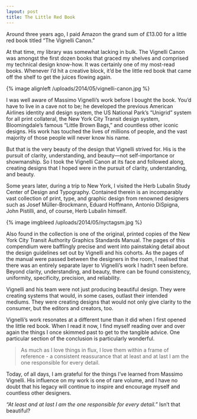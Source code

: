 ```yaml
---
layout: post
title: The Little Red Book
---
```


Around three years ago, I paid Amazon the grand sum of £13.00 for a little red book titled “The Vignelli Canon.”

At that time, my library was somewhat lacking in bulk. The Vignelli Canon was amongst the first dozen books that graced my shelves and comprised my technical design know-how. It was certainly one of my most-read books. Whenever I’d hit a creative block, it’d be the little red book that came off the shelf to get the juices flowing again.

{% image alignleft /uploads/2014/05/vignelli-canon.jpg %}

I was well aware of Massimo Vignelli’s work before I bought the book. You’d have to live in a cave not to be; he developed the previous American Airlines identity and design system, the US National Park’s “Unigrid” system for all print collateral, the New York City Transit design system, Bloomingdale’s famous “Little Brown Bags,” and countless other iconic designs. His work has touched the lives of millions of people, and the vast majority of those people will never know his name.

But that is the very beauty of the design that Vignelli strived for. His is the pursuit of clarity, understanding, and beauty—not self-importance or showmanship. So I took the Vignelli Canon at its face and followed along, creating designs that I hoped were in the pursuit of clarity, understanding, and beauty.

Some years later, during a trip to New York, I visited the Herb Lubalin Study Center of Design and Typography. Contained therein is an incomparably vast collection of print, type, and graphic design from renowned designers such as Josef Müller-Brockmann, Eduard Hoffmann, Antonio DiSpigna, John Pistilli, and, of course, Herb Lubalin himself.

{% image imgbleed /uploads/2014/05/nyctagsm.jpg %}

Also found in the collection is one of the original, printed copies of the New York City Transit Authority Graphics Standards Manual. The pages of this compendium were bafflingly precise and went into painstaking detail about the design guidelines set out by Vignelli and his cohorts. As the pages of the manual were passed between the designers in the room, I realised that there was an entirely separate layer to Vignelli’s work I hadn’t seen before. Beyond clarity, understanding, and beauty, there can be found consistency, uniformity, specificity, precision, and reliability.

Vignelli and his team were not just producing beautiful design. They were creating systems that would, in some cases, outlast their intended mediums. They were creating designs that would not only give clarity to the consumer, but the editors and creators, too.

Vignelli’s work resonates at a different tune than it did when I first opened the little red book. When I read it now, I find myself reading over and over again the things I once skimmed past to get to the tangible advice. One particular section of the conclusion is particularly wonderful.

> As much as I love things in flux, I love them within a frame of reference - a consistent reassurance that at least and at last I am the one responsible for every detail.

Today, of all days, I am grateful for the things I’ve learned from Massimo Vignelli. His influence on my work is one of rare volume, and I have no doubt that his legacy will continue to inspire and encourage myself and countless other designers.

*“At least and at last I am the one responsible for every detail.”* Isn’t that beautiful?

